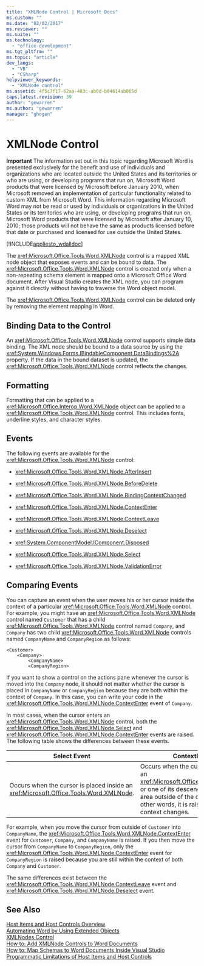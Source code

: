 ```yaml
---
title: "XMLNode Control | Microsoft Docs"
ms.custom: ""
ms.date: "02/02/2017"
ms.reviewer: ""
ms.suite: ""
ms.technology: 
  - "office-development"
ms.tgt_pltfrm: ""
ms.topic: "article"
dev_langs: 
  - "VB"
  - "CSharp"
helpviewer_keywords: 
  - "XMLNode control"
ms.assetid: 4f5c7f17-62aa-483c-ab0d-b04614ab065d
caps.latest.revision: 39
author: "gewarren"
ms.author: "gewarren"
manager: "ghogen"
---
```

# XMLNode Control
  **Important** The information set out in this topic regarding Microsoft Word is presented exclusively for the benefit and use of individuals and organizations who are located outside the United States and its territories or who are using, or developing programs that run on, Microsoft Word products that were licensed by Microsoft before January 2010, when Microsoft removed an implementation of particular functionality related to custom XML from Microsoft Word. This information regarding Microsoft Word may not be read or used by individuals or organizations in the United States or its territories who are using, or developing programs that run on, Microsoft Word products that were licensed by Microsoft after January 10, 2010; those products will not behave the same as products licensed before that date or purchased and licensed for use outside the United States.  
  
 [!INCLUDE[appliesto_wdalldoc](../vsto/includes/appliesto-wdalldoc-md.md)]  
  
 The <xref:Microsoft.Office.Tools.Word.XMLNode> control is a mapped XML node object that exposes events and can be bound to data. The <xref:Microsoft.Office.Tools.Word.XMLNode> control is created only when a non-repeating schema element is mapped onto a Microsoft Office Word document. After Visual Studio creates the XML node, you can program against it directly without having to traverse the Word object model.  
  
 The <xref:Microsoft.Office.Tools.Word.XMLNode> control can be deleted only by removing the element mapping in Word.  
  
## Binding Data to the Control  
 An <xref:Microsoft.Office.Tools.Word.XMLNode> control supports simple data binding. The XML node should be bound to a data source by using the <xref:System.Windows.Forms.IBindableComponent.DataBindings%2A> property. If the data in the bound dataset is updated, the <xref:Microsoft.Office.Tools.Word.XMLNode> control reflects the changes.  
  
## Formatting  
 Formatting that can be applied to a <xref:Microsoft.Office.Interop.Word.XMLNode> object can be applied to a <xref:Microsoft.Office.Tools.Word.XMLNode> control. This includes fonts, underline styles, and character styles.  
  
## Events  
 The following events are available for the <xref:Microsoft.Office.Tools.Word.XMLNode> control:  
  
-   <xref:Microsoft.Office.Tools.Word.XMLNode.AfterInsert>  
  
-   <xref:Microsoft.Office.Tools.Word.XMLNode.BeforeDelete>  
  
-   <xref:Microsoft.Office.Tools.Word.XMLNode.BindingContextChanged>  
  
-   <xref:Microsoft.Office.Tools.Word.XMLNode.ContextEnter>  
  
-   <xref:Microsoft.Office.Tools.Word.XMLNode.ContextLeave>  
  
-   <xref:Microsoft.Office.Tools.Word.XMLNode.Deselect>  
  
-   <xref:System.ComponentModel.IComponent.Disposed>  
  
-   <xref:Microsoft.Office.Tools.Word.XMLNode.Select>  
  
-   <xref:Microsoft.Office.Tools.Word.XMLNode.ValidationError>  
  
## Comparing Events  
 You can capture an event when the user moves his or her cursor inside the context of a particular <xref:Microsoft.Office.Tools.Word.XMLNode> control. For example, you might have an <xref:Microsoft.Office.Tools.Word.XMLNode> control named `Customer` that has a child <xref:Microsoft.Office.Tools.Word.XMLNode> control named `Company`, and `Company` has two child <xref:Microsoft.Office.Tools.Word.XMLNode> controls named `CompanyName` and `CompanyRegion` as follows:  
  
```  
<Customer>  
    <Company>  
        <CompanyName>  
        <CompanyRegion>  
```  
  
 If you want to show a control on the actions pane whenever the cursor is moved into the `Company` node, it should not matter whether the cursor is placed in `CompanyName` or `CompanyRegion` because they are both within the context of `Company`. In this case, you can write your code in the <xref:Microsoft.Office.Tools.Word.XMLNode.ContextEnter> event of `Company`.  
  
 In most cases, when the cursor enters an <xref:Microsoft.Office.Tools.Word.XMLNode> control, both the <xref:Microsoft.Office.Tools.Word.XMLNode.Select> and <xref:Microsoft.Office.Tools.Word.XMLNode.ContextEnter> events are raised. The following table shows the differences between these events.  
  
|Select Event|ContextEnter Event|  
|------------------|------------------------|  
|Occurs when the cursor is placed inside an <xref:Microsoft.Office.Tools.Word.XMLNode>.|Occurs when the cursor is placed inside an <xref:Microsoft.Office.Tools.Word.XMLNode> or one of its descendent nodes, from an area outside of the context of the node. In other words, it is raised only when the context changes.|  
  
 For example, when you move the cursor from outside of `Customer` into `CompanyName`, the <xref:Microsoft.Office.Tools.Word.XMLNode.ContextEnter> event for `Customer`, `Company`, and `CompanyName` is raised. If you then move the cursor from `CompanyName` to `CompanyRegion`, only the <xref:Microsoft.Office.Tools.Word.XMLNode.ContextEnter> event for `CompanyRegion` is raised because you are still within the context of both `Company` and `Customer`.  
  
 The same differences exist between the <xref:Microsoft.Office.Tools.Word.XMLNode.ContextLeave> event and <xref:Microsoft.Office.Tools.Word.XMLNode.Deselect> event.  
  
## See Also  
 [Host Items and Host Controls Overview](../vsto/host-items-and-host-controls-overview.md)   
 [Automating Word by Using Extended Objects](../vsto/automating-word-by-using-extended-objects.md)   
 [XMLNodes Control](../vsto/xmlnodes-control.md)   
 [How to: Add XMLNode Controls to Word Documents](../vsto/how-to-add-xmlnode-controls-to-word-documents.md)   
 [How to: Map Schemas to Word Documents Inside Visual Studio](../vsto/how-to-map-schemas-to-word-documents-inside-visual-studio.md)   
 [Programmatic Limitations of Host Items and Host Controls](../vsto/programmatic-limitations-of-host-items-and-host-controls.md)  
  
  